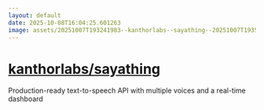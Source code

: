 ```yaml
---
layout: default
date: 2025-10-08T16:04:25.601263
image: assets/20251007T193241983--kanthorlabs--sayathing--20251007T193517752--cropped.png
---
```


# [kanthorlabs/sayathing](https://github.com/kanthorlabs/sayathing)

Production-ready text-to-speech API with multiple voices and a real-time dashboard
